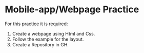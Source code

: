 # Mobile-app/Webpage Practice

For this practice it is required:
1. Create a webpage using Html and Css.
2. Follow the example for the layout.
3. Create a Repository in GH.



